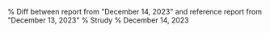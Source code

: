 % Diff between report from "December 14, 2023" and reference report from "December 13, 2023"
% Strudy
% December 14, 2023



